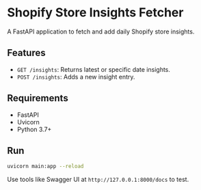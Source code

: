 # Shopify Store Insights Fetcher

A FastAPI application to fetch and add daily Shopify store insights.

## Features

- `GET /insights`: Returns latest or specific date insights.
- `POST /insights`: Adds a new insight entry.

## Requirements

- FastAPI
- Uvicorn
- Python 3.7+

## Run

```bash
uvicorn main:app --reload
```

Use tools like Swagger UI at `http://127.0.0.1:8000/docs` to test.
